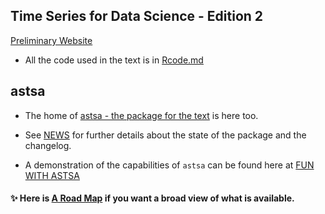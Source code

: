 ## Time Series for Data Science - Edition 2  

[Preliminary Website](https://www.routledge.com/Time-Series-A-Data-Analysis-Approach-Using-R/Shumway-Stoffer/p/book/9781041031642)




- All the code used in the text  is in [Rcode.md](https://github.com/nickpoison/tsda2/blob/master/Rcode.md)



## astsa

- The home of [astsa - the package for the text](https://github.com/nickpoison/astsa) is here too.

- See [NEWS](https://github.com/nickpoison/astsa/blob/master/NEWS.md) for further details about the state of the package and the changelog.

- A demonstration of the capabilities of `astsa` can be found here at [FUN WITH ASTSA](https://github.com/nickpoison/astsa/blob/master/fun_with_astsa/fun_with_astsa.md)

 #### &#10024; Here is [A Road Map](https://nickpoison.github.io/) if you want a broad view of what is available.
